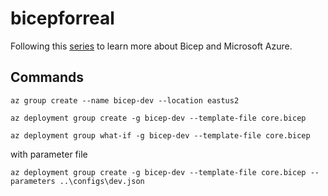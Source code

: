 # bicepforreal

Following this [series](https://bicepforreal.com) to learn more about Bicep and Microsoft Azure.

## Commands
`az group create --name bicep-dev --location eastus2`

`az deployment group create -g bicep-dev --template-file core.bicep`

`az deployment group what-if -g bicep-dev --template-file core.bicep`

with parameter file

`az deployment group create -g bicep-dev --template-file core.bicep --parameters ..\configs\dev.json`